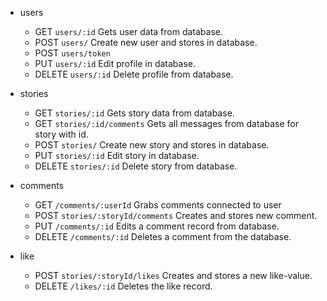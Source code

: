 

- users
  - GET `users/:id` Gets user data from database.
  - POST `users/` Create new user and stores in database.
  - POST `users/token`
  - PUT `users/:id` Edit profile in database.
  - DELETE `users/:id` Delete profile from database.

- stories
  - GET `stories/:id` Gets story data from database.
  - GET `stories/:id/comments` Gets all messages from database for story with id.
  - POST `stories/` Create new story and stores in database.
  - PUT `stories/:id` Edit story in database.
  - DELETE `stories/:id` Delete story from database.

- comments
  - GET `/comments/:userId` Grabs comments connected to user
  - POST `stories/:storyId/comments` Creates and stores new comment.
  - PUT `/comments/:id` Edits a comment record from database.
  - DELETE `/comments/:id` Deletes a comment from the database.

- like
  - POST `stories/:storyId/likes` Creates and stores a new like-value.
  - DELETE `/likes/:id` Deletes the like record.
